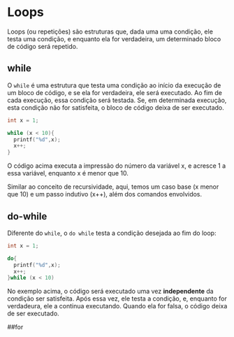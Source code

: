 # Loops

Loops (ou repetições) são estruturas que, dada uma uma condição, ele testa uma condição, e enquanto ela for verdadeira, um determinado bloco de código será repetido.

## while

O ```while``` é uma estrutura que testa uma condição ao início da execução de um bloco de código, e se ela for verdadeira, ele será executado. Ao fim de cada execução, essa condição será testada. Se, em determinada execução, esta condição não for satisfeita, o bloco de código deixa  de ser executado.

```c
int x = 1;

while (x < 10){
  printf("%d",x);
  x++;
}
```
O código acima executa a impressão do número da variável x, e acresce 1 a essa variável, enquanto x é menor que 10.

Similar ao conceito de recursividade, aqui, temos um caso base (x menor que 10) e um passo indutivo (x++), além dos comandos envolvidos.

## do-while

Diferente do ```while```, o ```do while``` testa a condição desejada ao fim do loop:

```c
int x = 1;

do{
  printf("%d",x);
  x++;
}while (x < 10)
```

No exemplo acima, o código será executado uma vez **independente** da condição ser satisfeita. Após essa vez, ele testa a condição, e, enquanto for verdadeura, ele a continua executando. Quando ela for falsa, o código deixa de ser executado.

##for
